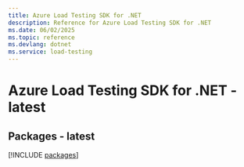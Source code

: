 ```yaml
---
title: Azure Load Testing SDK for .NET
description: Reference for Azure Load Testing SDK for .NET
ms.date: 06/02/2025
ms.topic: reference
ms.devlang: dotnet
ms.service: load-testing
---
```

# Azure Load Testing SDK for .NET - latest
## Packages - latest
[!INCLUDE [packages](load-testing-index.md)]